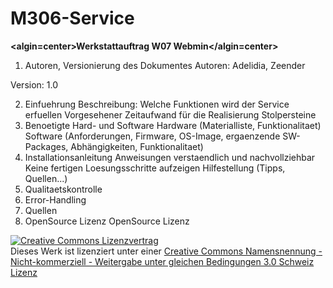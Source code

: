 # M306-Service
<strong><algin=center>Werkstattauftrag W07 Webmin</algin=center></strong>
1. Autoren, Versionierung des Dokumentes
Autoren: Adelidia, Zeender

Version: 1.0

2. Einfuehrung
Beschreibung: Welche Funktionen wird der Service erfuellen
Vorgesehener Zeitaufwand für die Realisierung
Stolpersteine
3. Benoetigte Hard- und Software
Hardware (Materialliste, Funktionalitaet)
Software (Anforderungen, Firmware, OS-Image, ergaenzende SW-Packages, Abhängigkeiten, Funktionalitaet)
4. Installationsanleitung
Anweisungen verstaendlich und nachvollziehbar
Keine fertigen Loesungsschritte aufzeigen
Hilfestellung (Tipps, Quellen...)
5. Qualitaetskontrolle
6. Error-Handling
7. Quellen
8. OpenSource Lizenz
OpenSource Lizenz

<a rel="license" href="http://creativecommons.org/licenses/by-nc-sa/3.0/ch/"><img alt="Creative Commons Lizenzvertrag" style="border-width:0" src="https://i.creativecommons.org/l/by-nc-sa/3.0/ch/88x31.png" /></a><br />Dieses Werk ist lizenziert unter einer <a rel="license" href="http://creativecommons.org/licenses/by-nc-sa/3.0/ch/">Creative Commons Namensnennung - Nicht-kommerziell - Weitergabe unter gleichen Bedingungen 3.0 Schweiz Lizenz</a>